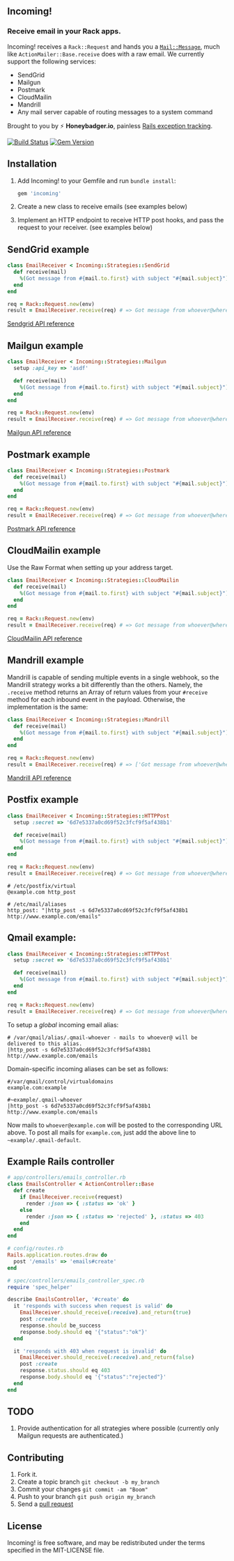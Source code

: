Incoming!
-----------

### Receive email in your Rack apps.

Incoming! receives a `Rack::Request` and hands you a [`Mail::Message`](https://github.com/mikel/mail/), much
like `ActionMailer::Base.receive` does with a raw email. We currently
support the following services:

* SendGrid
* Mailgun
* Postmark
* CloudMailin
* Mandrill
* Any mail server capable of routing messages to a system command

Brought to you by :zap: **Honeybadger.io**, painless [Rails exception tracking](https://www.honeybadger.io/).

[![Build Status](https://travis-ci.org/honeybadger-io/incoming.png)](https://travis-ci.org/honeybadger-io/incoming)
[![Gem Version](https://badge.fury.io/rb/incoming.png)](http://badge.fury.io/rb/incoming)

## Installation

1. Add Incoming! to your Gemfile and run `bundle install`:

    ```ruby
    gem 'incoming'
    ```

2. Create a new class to receive emails (see examples below)

3. Implement an HTTP endpoint to receive HTTP post hooks, and pass the
   request to your receiver. (see examples below)

## SendGrid example

```ruby
class EmailReceiver < Incoming::Strategies::SendGrid
  def receive(mail)
    %(Got message from #{mail.to.first} with subject "#{mail.subject}")
  end
end

req = Rack::Request.new(env)
result = EmailReceiver.receive(req) # => Got message from whoever@wherever.com with subject "hello world"
```

[Sendgrid API reference](http://sendgrid.com/docs/API_Reference/Webhooks/parse.html)

## Mailgun example

```ruby
class EmailReceiver < Incoming::Strategies::Mailgun
  setup :api_key => 'asdf'

  def receive(mail)
    %(Got message from #{mail.to.first} with subject "#{mail.subject}")
  end
end

req = Rack::Request.new(env)
result = EmailReceiver.receive(req) # => Got message from whoever@wherever.com with subject "hello world"
```

[Mailgun API reference](http://documentation.mailgun.net/user_manual.html#receiving-messages)

## Postmark example

```ruby
class EmailReceiver < Incoming::Strategies::Postmark
  def receive(mail)
    %(Got message from #{mail.to.first} with subject "#{mail.subject}")
  end
end

req = Rack::Request.new(env)
result = EmailReceiver.receive(req) # => Got message from whoever@wherever.com with subject "hello world"
```

[Postmark API reference](http://developer.postmarkapp.com/developer-inbound.html)

## CloudMailin example

Use the Raw Format when setting up your address target.

```ruby
class EmailReceiver < Incoming::Strategies::CloudMailin
  def receive(mail)
    %(Got message from #{mail.to.first} with subject "#{mail.subject}")
  end
end

req = Rack::Request.new(env)
result = EmailReceiver.receive(req) # => Got message from whoever@wherever.com with subject "hello world"
```

[CloudMailin API reference](http://docs.cloudmailin.com/http_post_formats/)

## Mandrill example

Mandrill is capable of sending multiple events in a single webhook, so
the Mandrill strategy works a bit differently than the others. Namely,
the `.receive` method returns an Array of return values from your
`#receive` method for each inbound event in the payload. Otherwise, the
implementation is the same:

```ruby
class EmailReceiver < Incoming::Strategies::Mandrill
  def receive(mail)
    %(Got message from #{mail.to.first} with subject "#{mail.subject}")
  end
end

req = Rack::Request.new(env)
result = EmailReceiver.receive(req) # => ['Got message from whoever@wherever.com with subject "hello world"', '...']
```

[Mandrill API reference](http://help.mandrill.com/entries/22092308-What-is-the-format-of-inbound-email-webhooks-)

## Postfix example

```ruby
class EmailReceiver < Incoming::Strategies::HTTPPost
  setup :secret => '6d7e5337a0cd69f52c3fcf9f5af438b1'

  def receive(mail)
    %(Got message from #{mail.to.first} with subject "#{mail.subject}")
  end
end

req = Rack::Request.new(env)
result = EmailReceiver.receive(req) # => Got message from whoever@wherever.com with subject "hello world"
```

```
# /etc/postfix/virtual
@example.com http_post

# /etc/mail/aliases
http_post: "|http_post -s 6d7e5337a0cd69f52c3fcf9f5af438b1 http://www.example.com/emails"
```
## Qmail example:

```ruby
class EmailReceiver < Incoming::Strategies::HTTPPost
  setup :secret => '6d7e5337a0cd69f52c3fcf9f5af438b1'

  def receive(mail)
    %(Got message from #{mail.to.first} with subject "#{mail.subject}")
  end
end

req = Rack::Request.new(env)
result = EmailReceiver.receive(req) # => Got message from whoever@wherever.com with subject "hello world"
```

To setup a *global* incoming email alias:

```
# /var/qmail/alias/.qmail-whoever - mails to whoever@ will be delivered to this alias.
|http_post -s 6d7e5337a0cd69f52c3fcf9f5af438b1 http://www.example.com/emails
```

Domain-specific incoming aliases can be set as follows:

```
#/var/qmail/control/virtualdomains
example.com:example

#~example/.qmail-whoever
|http_post -s 6d7e5337a0cd69f52c3fcf9f5af438b1 http://www.example.com/emails
```
Now mails to `whoever@example.com` will be posted to the corresponding URL above. To post all mails for `example.com`, just add the above line to `~example/.qmail-default`.

## Example Rails controller

```ruby
# app/controllers/emails_controller.rb
class EmailsController < ActionController::Base
  def create
    if EmailReceiver.receive(request)
      render :json => { :status => 'ok' }
    else
      render :json => { :status => 'rejected' }, :status => 403
    end
  end
end
```

```ruby
# config/routes.rb
Rails.application.routes.draw do
  post '/emails' => 'emails#create'
end
```

```ruby
# spec/controllers/emails_controller_spec.rb
require 'spec_helper'

describe EmailsController, '#create' do
  it 'responds with success when request is valid' do
    EmailReceiver.should_receive(:receive).and_return(true)
    post :create
    response.should be_success
    response.body.should eq '{"status":"ok"}'
  end

  it 'responds with 403 when request is invalid' do
    EmailReceiver.should_receive(:receive).and_return(false)
    post :create
    response.status.should eq 403
    response.body.should eq '{"status":"rejected"}'
  end
end
```

## TODO

1. Provide authentication for all strategies where possible (currently
   only Mailgun requests are authenticated.)

## Contributing

1. Fork it.
2. Create a topic branch `git checkout -b my_branch`
3. Commit your changes `git commit -am "Boom"`
3. Push to your branch `git push origin my_branch`
4. Send a [pull request](https://github.com/honeybadger-io/incoming/pulls)

## License

Incoming! is free software, and may be redistributed under the terms specified
in the MIT-LICENSE file.
